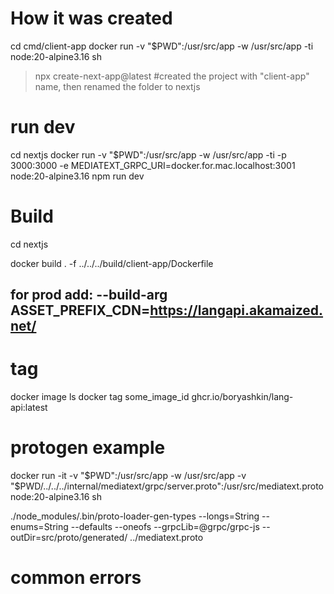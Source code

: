 # How it was created

cd cmd/client-app
docker run -v "$PWD":/usr/src/app -w /usr/src/app -ti node:20-alpine3.16 sh
>npx create-next-app@latest
#created the project with "client-app" name, then renamed the folder to nextjs

# run dev

cd nextjs
docker run -v "$PWD":/usr/src/app -w /usr/src/app -ti -p 3000:3000 -e MEDIATEXT_GRPC_URI=docker.for.mac.localhost:3001 node:20-alpine3.16 npm run dev

# Build
cd nextjs

docker build . -f ../../../build/client-app/Dockerfile
## for prod add: --build-arg ASSET_PREFIX_CDN=https://langapi.akamaized.net/

# tag
docker image ls
docker tag some_image_id ghcr.io/boryashkin/lang-api:latest

# protogen example
docker run -it -v "$PWD":/usr/src/app -w /usr/src/app -v "$PWD/../../../internal/mediatext/grpc/server.proto":/usr/src/mediatext.proto node:20-alpine3.16 sh

./node_modules/.bin/proto-loader-gen-types --longs=String --enums=String --defaults --oneofs --grpcLib=@grpc/grpc-js --outDir=src/proto/generated/ ../mediatext.proto


# common errors
